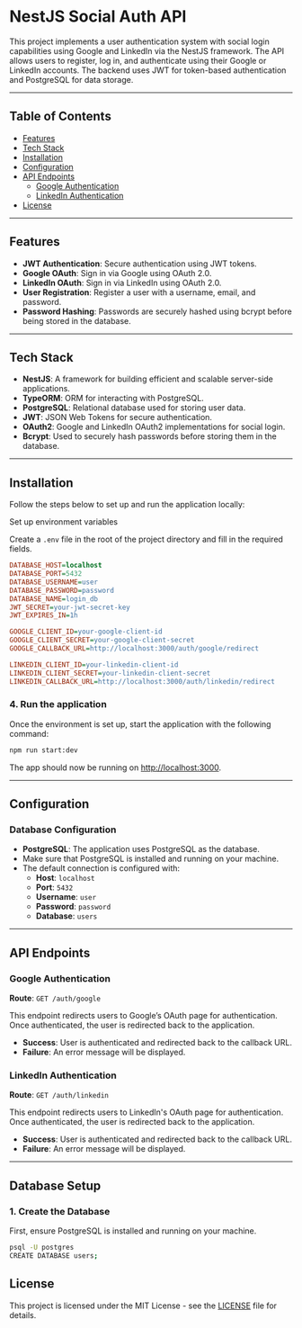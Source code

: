 
# NestJS Social Auth API

This project implements a user authentication system with social login capabilities using Google and LinkedIn via the NestJS framework. The API allows users to register, log in, and authenticate using their Google or LinkedIn accounts. The backend uses JWT for token-based authentication and PostgreSQL for data storage.

---

## Table of Contents

- [Features](#features)
- [Tech Stack](#tech-stack)
- [Installation](#installation)
- [Configuration](#configuration)
- [API Endpoints](#api-endpoints)
  - [Google Authentication](#google-authentication)
  - [LinkedIn Authentication](#linkedin-authentication)
- [License](#license)

---

## Features

- **JWT Authentication**: Secure authentication using JWT tokens.
- **Google OAuth**: Sign in via Google using OAuth 2.0.
- **LinkedIn OAuth**: Sign in via LinkedIn using OAuth 2.0.
- **User Registration**: Register a user with a username, email, and password.
- **Password Hashing**: Passwords are securely hashed using bcrypt before being stored in the database.

---

## Tech Stack

- **NestJS**: A framework for building efficient and scalable server-side applications.
- **TypeORM**: ORM for interacting with PostgreSQL.
- **PostgreSQL**: Relational database used for storing user data.
- **JWT**: JSON Web Tokens for secure authentication.
- **OAuth2**: Google and LinkedIn OAuth2 implementations for social login.
- **Bcrypt**: Used to securely hash passwords before storing them in the database.

---

## Installation

Follow the steps below to set up and run the application locally:

Set up environment variables

Create a `.env` file in the root of the project directory and fill in the required fields.

```ini
DATABASE_HOST=localhost
DATABASE_PORT=5432
DATABASE_USERNAME=user
DATABASE_PASSWORD=password
DATABASE_NAME=login_db
JWT_SECRET=your-jwt-secret-key
JWT_EXPIRES_IN=1h

GOOGLE_CLIENT_ID=your-google-client-id
GOOGLE_CLIENT_SECRET=your-google-client-secret
GOOGLE_CALLBACK_URL=http://localhost:3000/auth/google/redirect

LINKEDIN_CLIENT_ID=your-linkedin-client-id
LINKEDIN_CLIENT_SECRET=your-linkedin-client-secret
LINKEDIN_CALLBACK_URL=http://localhost:3000/auth/linkedin/redirect
```

### 4. Run the application

Once the environment is set up, start the application with the following command:

```bash
npm run start:dev
```

The app should now be running on [http://localhost:3000](http://localhost:3000).

---

## Configuration

### Database Configuration

- **PostgreSQL**: The application uses PostgreSQL as the database.
- Make sure that PostgreSQL is installed and running on your machine.
- The default connection is configured with:
  - **Host**: `localhost`
  - **Port**: `5432`
  - **Username**: `user`
  - **Password**: `password`
  - **Database**: `users`

---

## API Endpoints

### Google Authentication

**Route**: `GET /auth/google`

This endpoint redirects users to Google’s OAuth page for authentication. Once authenticated, the user is redirected back to the application.

- **Success**: User is authenticated and redirected back to the callback URL.
- **Failure**: An error message will be displayed.

### LinkedIn Authentication

**Route**: `GET /auth/linkedin`

This endpoint redirects users to LinkedIn's OAuth page for authentication. Once authenticated, the user is redirected back to the application.

- **Success**: User is authenticated and redirected back to the callback URL.
- **Failure**: An error message will be displayed.

---

## Database Setup

### 1. Create the Database

First, ensure PostgreSQL is installed and running on your machine.

```bash
psql -U postgres
CREATE DATABASE users;
```

## License

This project is licensed under the MIT License - see the [LICENSE](LICENSE) file for details.
